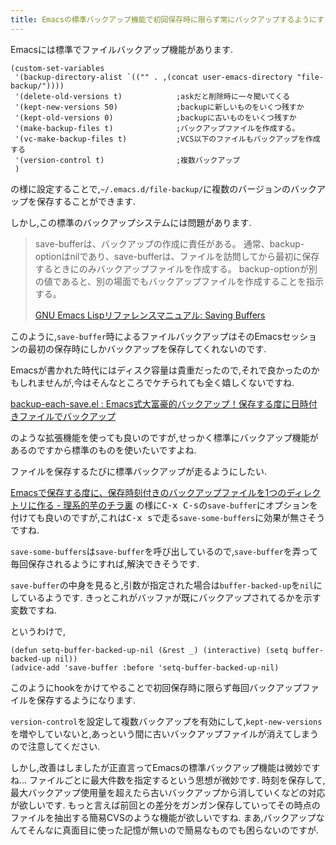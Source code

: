 ```yaml
---
title: Emacsの標準バックアップ機能で初回保存時に限らず常にバックアップするようにする
---
```


Emacsには標準でファイルバックアップ機能があります.

~~~elisp
(custom-set-variables
 '(backup-directory-alist `(("" . ,(concat user-emacs-directory "file-backup/"))))
 '(delete-old-versions t)            ;askだと削除時に一々聞いてくる
 '(kept-new-versions 50)             ;backupに新しいものをいくつ残すか
 '(kept-old-versions 0)              ;backupに古いものをいくつ残すか
 '(make-backup-files t)              ;バックアップファイルを作成する。
 '(vc-make-backup-files t)           ;VCS以下のファイルもバックアップを作成する
 '(version-control t)                ;複数バックアップ
 )
~~~

の様に設定することで,`~/.emacs.d/file-backup/`に複数のバージョンのバックアップを保存することができます.

しかし,この標準のバックアップシステムには問題があります.

> save-bufferは、バックアップの作成に責任がある。
> 通常、backup-optionはnilであり、save-bufferは、ファイルを訪問してから最初に保存するときにのみバックアップファイルを作成する。
> backup-optionが別の値であると、別の場面でもバックアップファイルを作成することを指示する。
>
> [GNU Emacs Lispリファレンスマニュアル: Saving Buffers](http://www.geocities.co.jp/SiliconValley-Bay/9285/ELISP-JA/elisp_372.html)

このように,`save-buffer`時によるファイルバックアップはそのEmacsセッションの最初の保存時にしかバックアップを保存してくれないのです.

Emacsが書かれた時代にはディスク容量は貴重だったので,それで良かったのかもしれませんが,今はそんなところでケチられても全く嬉しくないですね.

[backup-each-save.el : Emacs式大富豪的バックアップ！保存する度に日時付きファイルでバックアップ](http://emacs.rubikitch.com/backup-each-save/)

のような拡張機能を使っても良いのですが,せっかく標準にバックアップ機能があるのですから標準のものを使いたいですよね.

ファイルを保存するたびに標準バックアップが走るようにしたい.

[Emacsで保存する度に、保存時刻付きのバックアップファイルを1つのディレクトリに作る - 理系的芋のチラ裏](http://d.hatena.ne.jp/potato-attack/20101225/1293256375)
の様に<kbd>C-x C-s</kbd>の`save-buffer`にオプションを付けても良いのですが,これは<kbd>C-x s</kbd>で走る`save-some-buffers`に効果が無さそうですね.

`save-some-buffers`は`save-buffer`を呼び出しているので,`save-buffer`を弄って毎回保存されるようにすれば,解決できそうです.

`save-buffer`の中身を見ると,引数が指定された場合は`buffer-backed-up`を`nil`にしているようです.
きっとこれがバッファが既にバックアップされてるかを示す変数ですね.

というわけで,

~~~elisp
(defun setq-buffer-backed-up-nil (&rest _) (interactive) (setq buffer-backed-up nil))
(advice-add 'save-buffer :before 'setq-buffer-backed-up-nil)
~~~

このようにhookをかけてやることで初回保存時に限らず毎回バックアップファイルを保存するようになります.

`version-control`を設定して複数バックアップを有効にして,`kept-new-versions`を増やしていないと,あっという間に古いバックアップファイルが消えてしまうので注意してください.

しかし,改善はしましたが正直言ってEmacsの標準バックアップ機能は微妙ですね…
ファイルごとに最大件数を指定するという思想が微妙です.
時刻を保存して,最大バックアップ使用量を超えたら古いバックアップから消していくなどの対応が欲しいです.
もっと言えば前回との差分をガンガン保存していってその時点のファイルを抽出する簡易CVSのような機能が欲しいですね.
まあ,バックアップなんてそんなに真面目に使った記憶が無いので簡易なものでも困らないのですが.
